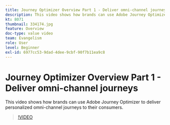 ```yaml
---
title: Journey Optimizer Overview Part 1 - Deliver omni-channel journeys
description: This video shows how brands can use Adobe Journey Optimizer to deliver personalized omni-channel journeys to their consumers.
kt: 8071
thumbnail: 334174.jpg
feature: Overview
doc-type: value video
team: Evangelism
role: User
level: Beginner
exl-id: 6977cc53-9dad-4dee-9cbf-90f7b11ea9c8
---
```

# Journey Optimizer Overview Part 1 - Deliver omni-channel journeys

This video shows how brands can use Adobe Journey Optimizer to deliver personalized omni-channel journeys to their consumers.

>[!VIDEO](https://video.tv.adobe.com/v/334174?quality=12&learn=on)
